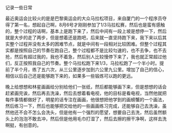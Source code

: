 记录一些日常

最近奥运会比较火的是是巴黎奥运会的大众马拉松项目，来自厦门的一个程序员夺得了第一名，想起自己啊，8月6号才刚刚参加了1/3马拉松赛，然后也是蛮有感触的，整个过程的话啊，基本上是跑下来了，然后中间有一段上坡是想停一下，然后就是大步的走了两步，但是想着还是跑吧，后来就一直坚持跑下来，我下来以后其实整个过程并没有太多的困难节点，就是中间有一段相对比较困难。但整个过程其实都是按照自己的节奏在跑自己，整个过程都不是比较匀速的，也不去争，也不去抢，然后有超过我的，我也不着急，然后别人比较慢停下来了，我也就正常超过他们，反正按照我自己的节奏。整个马拉松跑下来1/3，马拉松跑了一个半小时。提前了半个月，练了五六次，从三公里逐步加到六公里九公里。增加了自己的信心，相信以后自己还是能够跑下来的，如果多一些锻炼可以跑的更远。

 晚上给想想和林星画画给分别给他们一张纸，然后都能够画下来，但是想想的话会赶紧画完诶，然后再去洗澡，然后去想着看电视，他的目标是看电视，当然他就把每件事情都做好了，明星的话专注在画画，他很想把他学到的画螃蟹的一个画法，然后练习一下，然后也能够把交给他的一些画画练习完成，还能够自己去洗澡，虽然他还不会不怎么会洗头，但是他有一个强烈的愿望，想要自己去洗，然后虽然额头上的泡泡不敢去冲，然后但是他用毛巾打湿了，然后去擦的擦干净啊，这样去洗啊挺，有创意的。
